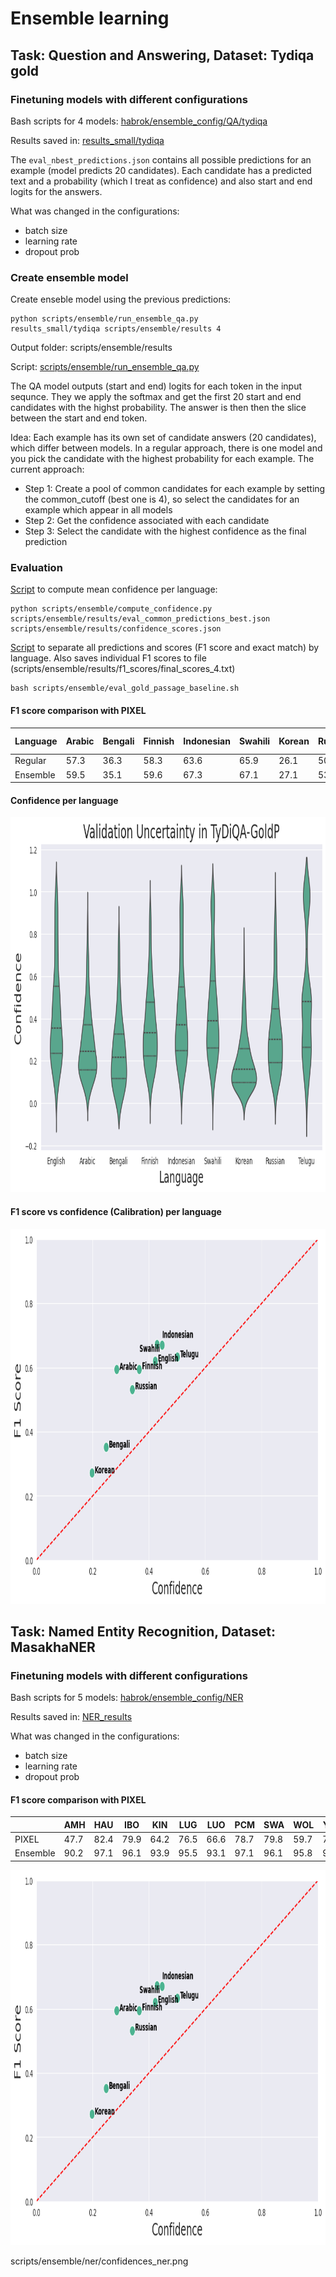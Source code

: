 # Ensemble learning


## Task: Question and Answering, Dataset: Tydiqa gold

### Finetuning models with different configurations

Bash scripts for 4 models: [habrok/ensemble_config/QA/tydiqa](../habrok/ensemble_config/QA/tydiqa)

Results saved in: [results_small/tydiqa](../results_small/tydiqa)

The `eval_nbest_predictions.json` contains all possible predictions for an example (model predicts 20 candidates). Each candidate has a predicted text and a probability (which I treat as confidence) and also start and end logits for the answers.


What was changed in the configurations:
- batch size
- learning rate
- dropout prob

### Create ensemble model

Create enseble model using the previous predictions:

```
python scripts/ensemble/run_ensemble_qa.py 
results_small/tydiqa scripts/ensemble/results 4
```


Output folder: scripts/ensemble/results

Script: [scripts/ensemble/run_ensemble_qa.py](run_ensemble_qa.py )

The QA model outputs (start and end) logits for each token in the input sequnce. They we apply the softmax and get the first 20 start and end candidates with the highst probability. The answer is then then the slice between the start and end token.

Idea: Each example has its own set of candidate answers (20 candidates), which differ between models. In a regular approach, there is one model and you pick the candidate with the highest probability for each example. The current approach:

- Step 1: Create a pool of common candidates for each example by setting the common_cutoff (best one is 4), so select the candidates for an example which appear in all models
- Step 2: Get the confidence associated with each candidate
- Step 3: Select the candidate with the highest confidence as the final prediction

### Evaluation

[Script](compute_confidence.py) to compute mean confidence per language:

```
python scripts/ensemble/compute_confidence.py scripts/ensemble/results/eval_common_predictions_best.json scripts/ensemble/results/confidence_scores.json
```

[Script](eval_gold_passage_baseline.sh) to separate all predictions and scores (F1 score and exact match) by language. Also saves individual F1 scores to file (scripts/ensemble/results/f1_scores/final_scores_4.txt)

```
bash scripts/ensemble/eval_gold_passage_baseline.sh
```

#### F1 score comparison with PIXEL

| Language   | Arabic | Bengali | Finnish | Indonesian | Swahili | Korean | Russian | Telugu | English | Average F1 |
|------------|-------|--------|--------|-----------|--------|-------|--------|-------|--------|-----------|
| Regular | 57.3  | 36.3   | 58.3   | 63.6      | 65.9   | 26.1  | 50.5   | 63.4  | 61.7   | 52.3      |
| Ensemble | 59.5  | 35.1   | 59.6   | 67.3      | 67.1   | 27.1  | 53.3   | 63.4  | 62.1   | 54.0      |

#### Confidence per language

<p align="middle">
 <img src="results/plots/violin_plot_qa.png" width="800" height="600"></img>
</p>

#### F1 score vs confidence (Calibration) per language
 
<p align="middle">
 <img src="results/plots/scatter_plot_qa.png" width="800" height="600"></img>
</p>

## Task: Named Entity Recognition, Dataset: MasakhaNER

### Finetuning models with different configurations

Bash scripts for 5 models: [habrok/ensemble_config/NER](../habrok/ensemble_config/NER)

Results saved in: [NER_results](../NER_results)

What was changed in the configurations:
- batch size
- learning rate
- dropout prob

#### F1 score comparison with PIXEL


|       | AMH  | HAU  | IBO  | KIN  | LUG  | LUO  | PCM  | SWA  | WOL  | YOR  | AVG  |
|-------|------|------|------|------|------|------|------|------|------|------|------|
| PIXEL | 47.7 | 82.4 | 79.9 | 64.2 | 76.5 | 66.6 | 78.7 | 79.8 | 59.7 | 70.7 | 70.7 |
| Ensemble | 90.2 | 97.1 | 96.1 | 93.9 | 95.5 | 93.1 | 97.1 | 96.1 | 95.8 | 95.2 | 95   |


<p align="middle">
 <img src="results/plots/scatter_plot_qa.png" width="800" height="600"></img>
</p>

scripts/ensemble/ner/confidences_ner.png